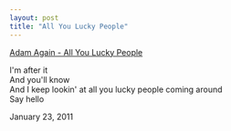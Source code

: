 ```yaml
---
layout: post
title: "All You Lucky People"
---
```


<p class="media"><span class="audioplayer"><span id="audioplayer_1"><a href="http://danielsjourney.com/files/13%20All%20You%20Lucky%20People.mp3">Adam Again - All You Lucky People</a></span></span></p>

I'm after it  
And you'll know  
And I keep lookin' at all you lucky people coming around  
Say hello

<p class="date">January 23, 2011</p>

<script type="text/javascript">  
  $(function(){
    AudioPlayer.embed("audioplayer_1", {soundFile: "http://danielsjourney.com/files/13%20All%20You%20Lucky%20People.mp3",  
        titles: "All You Lucky People",  
        artists: "Adam Again"});
  });
</script>
